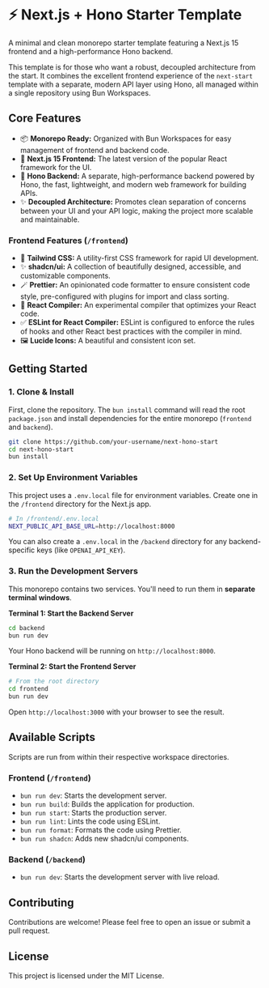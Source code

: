 # ⚡ Next.js + Hono Starter Template

A minimal and clean monorepo starter template featuring a Next.js 15 frontend and a high-performance Hono backend.

This template is for those who want a robust, decoupled architecture from the start. It combines the excellent frontend experience of the `next-start` template with a separate, modern API layer using Hono, all managed within a single repository using Bun Workspaces.

## Core Features

- 📦 **Monorepo Ready:** Organized with Bun Workspaces for easy management of frontend and backend code.
- 🚀 **Next.js 15 Frontend:** The latest version of the popular React framework for the UI.
- 🚄 **Hono Backend:** A separate, high-performance backend powered by Hono, the fast, lightweight, and modern web framework for building APIs.
- ✨ **Decoupled Architecture:** Promotes clean separation of concerns between your UI and your API logic, making the project more scalable and maintainable.

### Frontend Features (`/frontend`)

- 🎨 **Tailwind CSS:** A utility-first CSS framework for rapid UI development.
- ✨ **shadcn/ui:** A collection of beautifully designed, accessible, and customizable components.
- 🪄 **Prettier:** An opinionated code formatter to ensure consistent code style, pre-configured with plugins for import and class sorting.
- 🤖 **React Compiler:** An experimental compiler that optimizes your React code.
- ✅ **ESLint for React Compiler:** ESLint is configured to enforce the rules of hooks and other React best practices with the compiler in mind.
- 🖼️ **Lucide Icons:** A beautiful and consistent icon set.

## Getting Started

### 1. Clone & Install

First, clone the repository. The `bun install` command will read the root `package.json` and install dependencies for the entire monorepo (`frontend` and `backend`).

```bash
git clone https://github.com/your-username/next-hono-start
cd next-hono-start
bun install
```

### 2. Set Up Environment Variables

This project uses a `.env.local` file for environment variables. Create one in the `/frontend` directory for the Next.js app.

```bash
# In /frontend/.env.local
NEXT_PUBLIC_API_BASE_URL=http://localhost:8000
```

You can also create a `.env.local` in the `/backend` directory for any backend-specific keys (like `OPENAI_API_KEY`).

### 3. Run the Development Servers

This monorepo contains two services. You'll need to run them in **separate terminal windows**.

**Terminal 1: Start the Backend Server**

```bash
cd backend
bun run dev
```

Your Hono backend will be running on `http://localhost:8000`.

**Terminal 2: Start the Frontend Server**

```bash
# From the root directory
cd frontend
bun run dev
```

Open `http://localhost:3000` with your browser to see the result.

## Available Scripts

Scripts are run from within their respective workspace directories.

### Frontend (`/frontend`)

- `bun run dev`: Starts the development server.
- `bun run build`: Builds the application for production.
- `bun run start`: Starts the production server.
- `bun run lint`: Lints the code using ESLint.
- `bun run format`: Formats the code using Prettier.
- `bun run shadcn`: Adds new shadcn/ui components.

### Backend (`/backend`)

- `bun run dev`: Starts the development server with live reload.

## Contributing

Contributions are welcome! Please feel free to open an issue or submit a pull request.

## License

This project is licensed under the MIT License.
